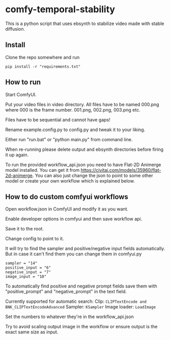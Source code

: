 # comfy-temporal-stability

This is a python script that uses ebsynth to stabilize video made with stable diffusion.

## Install

Clone the repo somewhere and run 

```pip install -r "requirements.txt"```

## How to run

Start ComfyUI.

Put your video files in video directory. All files have to be named 000.png where 000 is the frame number. 001.png, 002.png, 003.png etc.

Files have to be sequential and cannot have gaps!

Rename example.config.py to config.py and tweak it to your liking.

Either run "run.bat" or "python main.py" from command line.

When re-running please delete output and ebsynth directories before firing it up again.

To run the provided workflow_api.json you need to have Flat-2D Animerge model installed. You can get it from https://civitai.com/models/35960/flat-2d-animerge. You can also just change the json to point to some other model or create your own workflow which is explained below.

## How to do custom comfyui workflows

Open workflow.json in ComfyUI and modify it as you want.

Enable developer options in comfyui and then save workflow api.

Save it to the root.

Change config to point to it.

It will try to find the sampler and positive/negative input fields automatically. But in case it can't find them you can change them in comfyui.py

```
sampler = "14"
positive_input = "6"
negative_input = "7"
image_input = "10"
```

To automatically find positive and negative prompt fields save them with "positive_prompt" and "negative_prompt" in the text field.

Currently supported for automatic search:
Clip: ```CLIPTextEncode and BNK_CLIPTextEncodeAdvanced```
Sampler: ```KSampler```
Image loader: ```LoadImage```


Set the numbers to whatever they're in the workflow_api.json

Try to avoid scaling output image in the workflow or ensure output is the exact same size as input.
